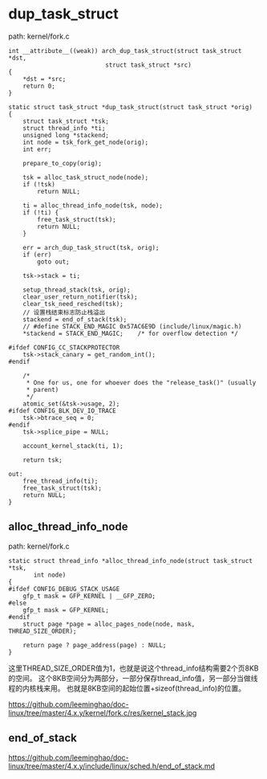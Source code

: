 dup_task_struct
========================================

path: kernel/fork.c
```
int __attribute__((weak)) arch_dup_task_struct(struct task_struct *dst,
                           struct task_struct *src)
{
    *dst = *src;
    return 0;
}

static struct task_struct *dup_task_struct(struct task_struct *orig)
{
    struct task_struct *tsk;
    struct thread_info *ti;
    unsigned long *stackend;
    int node = tsk_fork_get_node(orig);
    int err;

    prepare_to_copy(orig);

    tsk = alloc_task_struct_node(node);
    if (!tsk)
        return NULL;

    ti = alloc_thread_info_node(tsk, node);
    if (!ti) {
        free_task_struct(tsk);
        return NULL;
    }

    err = arch_dup_task_struct(tsk, orig);
    if (err)
        goto out;

    tsk->stack = ti;

    setup_thread_stack(tsk, orig);
    clear_user_return_notifier(tsk);
    clear_tsk_need_resched(tsk);
    // 设置栈结束标志防止栈溢出
    stackend = end_of_stack(tsk);
    // #define STACK_END_MAGIC 0x57AC6E9D (include/linux/magic.h)
    *stackend = STACK_END_MAGIC;    /* for overflow detection */

#ifdef CONFIG_CC_STACKPROTECTOR
    tsk->stack_canary = get_random_int();
#endif

    /*
     * One for us, one for whoever does the "release_task()" (usually
     * parent)
     */
    atomic_set(&tsk->usage, 2);
#ifdef CONFIG_BLK_DEV_IO_TRACE
    tsk->btrace_seq = 0;
#endif
    tsk->splice_pipe = NULL;

    account_kernel_stack(ti, 1);

    return tsk;

out:
    free_thread_info(ti);
    free_task_struct(tsk);
    return NULL;
}
```

alloc_thread_info_node
----------------------------------------

path: kernel/fork.c
```
static struct thread_info *alloc_thread_info_node(struct task_struct *tsk,
       int node)
{
#ifdef CONFIG_DEBUG_STACK_USAGE
    gfp_t mask = GFP_KERNEL | __GFP_ZERO;
#else
    gfp_t mask = GFP_KERNEL;
#endif
    struct page *page = alloc_pages_node(node, mask, THREAD_SIZE_ORDER);

    return page ? page_address(page) : NULL;
}
```

这里THREAD_SIZE_ORDER值为1，也就是说这个thread_info结构需要2个页8KB的空间。
这个8KB空间分为两部分，一部分保存thread_info值，另一部分当做线程的内核栈来用。
也就是8KB空间的起始位置+sizeof(thread_info)的位置。

https://github.com/leeminghao/doc-linux/tree/master/4.x.y/kernel/fork.c/res/kernel_stack.jpg

end_of_stack
----------------------------------------

https://github.com/leeminghao/doc-linux/tree/master/4.x.y/include/linux/sched.h/end_of_stack.md
